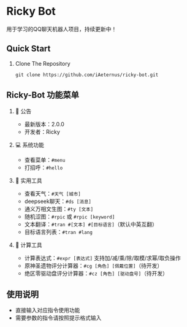 # **Ricky Bot**

用于学习的QQ聊天机器人项目，持续更新中！

## Quick Start

1. Clone The Repository

   ```shell
   git clone https://github.com/iAeternus/ricky-bot.git
   ```

## Ricky-Bot 功能菜单

1. 📢 公告
   - 最新版本：2.0.0
   - 开发者：Ricky

2. 💻 系统功能
   - 查看菜单：`#menu`
   - 打招呼：`#hello`

3. 📅 实用工具
   - 查看天气：`#天气 [城市]`
   - deepseek聊天：`#ds [消息]`
   - 通义万相文生图：`#ty [文本]`
   - 随机涩图：`#rpic` 或 `#rpic [keyword]`
   - 文本翻译：`#tran #[文本] #[目标语言]`（默认中英互翻）
   - 目标语言列表：`#tran #lang`

4. 🔢 计算工具
   - 计算表达式：`#expr [表达式]`
     支持加/减/乘/除/取模/求幂/取负操作
   - 原神圣遗物评分计算器：`#cg [角色] [佩戴位置]`（待开发）
   - 绝区零驱动盘评分计算器：`#cz [角色] [驱动盘号]`（待开发）

## 使用说明

- 直接输入对应指令使用功能
- 需要参数的指令请按照提示格式输入
